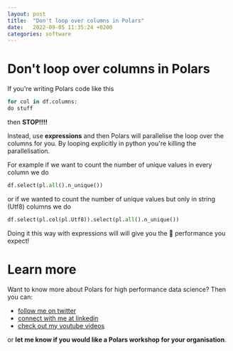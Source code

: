 ```yaml
---
layout: post
title:  "Don't loop over columns in Polars"
date:   2022-09-05 11:35:24 +0200
categories: software
---
```

# Don't loop over columns in Polars
If you're writing Polars code like this
```python
for col in df.columns:
do stuff
```
then **STOP!!!!**

Instead, use **expressions** and then Polars will parallelise the loop over the columns for you. By looping explicitly in python you're killing the parallelisation.

For example if we want to count the number of unique values in every column we do
```python
df.select(pl.all().n_unique())
```

or if we wanted to count the number of unique values but only in string (Utf8) columns we do
```python
df.select(pl.col(pl.Utf8)).select(pl.all().n_unique())
```

Doing it this way with expressions will will give you the 🚀 performance you expect!

# Learn more
Want to know more about Polars for high performance data science? Then you can:
- [follow me on twitter](https://twitter.com/braaannigan)
- [connect with me at linkedin](https://www.linkedin.com/in/liam-brannigan-9080b214a/)
- [check out my youtube videos](https://www.youtube.com/watch?v=nGritAo-71o)

or **let me know if you would like a Polars workshop for your organisation**.
